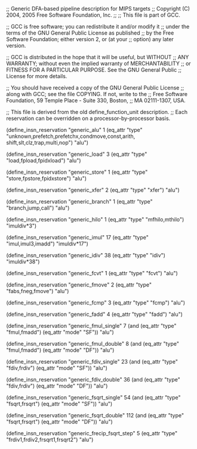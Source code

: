 ;; Generic DFA-based pipeline description for MIPS targets
;;   Copyright (C) 2004, 2005 Free Software Foundation, Inc.
;;
;; This file is part of GCC.

;; GCC is free software; you can redistribute it and/or modify it
;; under the terms of the GNU General Public License as published
;; by the Free Software Foundation; either version 2, or (at your
;; option) any later version.

;; GCC is distributed in the hope that it will be useful, but WITHOUT
;; ANY WARRANTY; without even the implied warranty of MERCHANTABILITY
;; or FITNESS FOR A PARTICULAR PURPOSE.  See the GNU General Public
;; License for more details.

;; You should have received a copy of the GNU General Public License
;; along with GCC; see the file COPYING.  If not, write to the
;; Free Software Foundation, 59 Temple Place - Suite 330, Boston,
;; MA 02111-1307, USA.


;; This file is derived from the old define_function_unit description.
;; Each reservation can be overridden on a processor-by-processor basis.

(define_insn_reservation "generic_alu" 1
  (eq_attr "type" "unknown,prefetch,prefetchx,condmove,const,arith,
		   shift,slt,clz,trap,multi,nop")
  "alu")

(define_insn_reservation "generic_load" 3
  (eq_attr "type" "load,fpload,fpidxload")
  "alu")

(define_insn_reservation "generic_store" 1
  (eq_attr "type" "store,fpstore,fpidxstore")
  "alu")

(define_insn_reservation "generic_xfer" 2
  (eq_attr "type" "xfer")
  "alu")

(define_insn_reservation "generic_branch" 1
  (eq_attr "type" "branch,jump,call")
  "alu")

(define_insn_reservation "generic_hilo" 1
  (eq_attr "type" "mfhilo,mthilo")
  "imuldiv*3")

(define_insn_reservation "generic_imul" 17
  (eq_attr "type" "imul,imul3,imadd")
  "imuldiv*17")

(define_insn_reservation "generic_idiv" 38
  (eq_attr "type" "idiv")
  "imuldiv*38")

(define_insn_reservation "generic_fcvt" 1
  (eq_attr "type" "fcvt")
  "alu")

(define_insn_reservation "generic_fmove" 2
  (eq_attr "type" "fabs,fneg,fmove")
  "alu")

(define_insn_reservation "generic_fcmp" 3
  (eq_attr "type" "fcmp")
  "alu")

(define_insn_reservation "generic_fadd" 4
  (eq_attr "type" "fadd")
  "alu")

(define_insn_reservation "generic_fmul_single" 7
  (and (eq_attr "type" "fmul,fmadd")
       (eq_attr "mode" "SF"))
  "alu")

(define_insn_reservation "generic_fmul_double" 8
  (and (eq_attr "type" "fmul,fmadd")
       (eq_attr "mode" "DF"))
  "alu")

(define_insn_reservation "generic_fdiv_single" 23
  (and (eq_attr "type" "fdiv,frdiv")
       (eq_attr "mode" "SF"))
  "alu")

(define_insn_reservation "generic_fdiv_double" 36
  (and (eq_attr "type" "fdiv,frdiv")
       (eq_attr "mode" "DF"))
  "alu")

(define_insn_reservation "generic_fsqrt_single" 54
  (and (eq_attr "type" "fsqrt,frsqrt")
       (eq_attr "mode" "SF"))
  "alu")

(define_insn_reservation "generic_fsqrt_double" 112
  (and (eq_attr "type" "fsqrt,frsqrt")
       (eq_attr "mode" "DF"))
  "alu")

(define_insn_reservation "generic_frecip_fsqrt_step" 5
  (eq_attr "type" "frdiv1,frdiv2,frsqrt1,frsqrt2")
  "alu")
